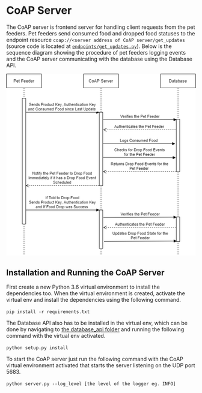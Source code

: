 # CoAP Server

The CoAP server is frontend server for handling client requests from the pet feeders. Pet feeders send consumed food and dropped food statuses to the endpoint resource `coap://<server address of CoAP server/get_updates` (source code is located at [`endpoints/get_updates.py`](endpoints/get_updates.py)). Below is the sequence diagram showing the procedure of pet feeders logging events and the CoAP server communicating with the database using the Database API.

![Sequence Diagram for the CoAP server](figures/coapsequencediagram.png)

## Installation and Running the CoAP Server

First create a new Python 3.6 virtual environment to install the dependencies too. When the virtual environment is created, activate the virtual env and install the dependencies using the following command.

```pip install -r requirements.txt```

The Database API also has to be installed in the virtual env, which can be done by navigating to [the database_api folder](../database_api) and running the following command with the virtual env activated.

```python setup.py install```

To start the CoAP server just run the following command with the CoAP virtual environment activated that starts the server listening on the UDP port 5683.

```python server.py --log_level [the level of the logger eg. INFO]```
